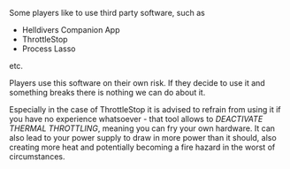 Some players like to use third party software, such as

* Helldivers Companion App
* ThrottleStop
* Process Lasso

etc.

Players use this software on their own risk. If they decide to use it and something breaks there is nothing we can do about it.

Especially in the case of ThrottleStop it is advised to refrain from using it if you have no experience whatsoever - that tool allows to *DEACTIVATE THERMAL THROTTLING*, meaning you can fry your own hardware. It can also lead to your power supply to draw in more power than it should, also creating more heat and potentially becoming a fire hazard in the worst of circumstances.